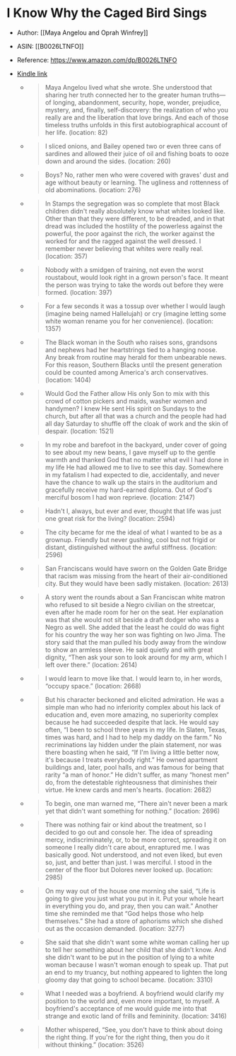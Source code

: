 # I Know Why the Caged Bird Sings

* Author: [[Maya Angelou and Oprah Winfrey]]
* ASIN: [[B0026LTNFO]]
* Reference: https://www.amazon.com/dp/B0026LTNFO
* [Kindle link](kindle://book?action=open&asin=B0026LTNFO)


  - > Maya Angelou lived what she wrote. She understood that sharing her truth connected her to the greater human truths—of longing, abandonment, security, hope, wonder, prejudice, mystery, and, finally, self-discovery: the realization of who you really are and the liberation that love brings. And each of those timeless truths unfolds in this first autobiographical account of her life. (location: 82)


  - > I sliced onions, and Bailey opened two or even three cans of sardines and allowed their juice of oil and fishing boats to ooze down and around the sides. (location: 260)


  - > Boys? No, rather men who were covered with graves' dust and age without beauty or learning. The ugliness and rottenness of old abominations. (location: 276)


  - > In Stamps the segregation was so complete that most Black children didn't really absolutely know what whites looked like. Other than that they were different, to be dreaded, and in that dread was included the hostility of the powerless against the powerful, the poor against the rich, the worker against the worked for and the ragged against the well dressed. I remember never believing that whites were really real. (location: 357)


  - > Nobody with a smidgen of training, not even the worst roustabout, would look right in a grown person's face. It meant the person was trying to take the words out before they were formed. (location: 397)


  - > For a few seconds it was a tossup over whether I would laugh (imagine being named Hallelujah) or cry (imagine letting some white woman rename you for her convenience). (location: 1357)


  - > The Black woman in the South who raises sons, grandsons and nephews had her heartstrings tied to a hanging noose. Any break from routine may herald for them unbearable news. For this reason, Southern Blacks until the present generation could be counted among America's arch conservatives. (location: 1404)


  - > Would God the Father allow His only Son to mix with this crowd of cotton pickers and maids, washer women and handymen? I knew He sent His spirit on Sundays to the church, but after all that was a church and the people had had all day Saturday to shuffle off the cloak of work and the skin of despair. (location: 1521)


  - > In my robe and barefoot in the backyard, under cover of going to see about my new beans, I gave myself up to the gentle warmth and thanked God that no matter what evil I had done in my life He had allowed me to live to see this day. Somewhere in my fatalism I had expected to die, accidentally, and never have the chance to walk up the stairs in the auditorium and gracefully receive my hard-earned diploma. Out of God's merciful bosom I had won reprieve. (location: 2147)


  - > Hadn't I, always, but ever and ever, thought that life was just one great risk for the living? (location: 2594)


  - > The city became for me the ideal of what I wanted to be as a grownup. Friendly but never gushing, cool but not frigid or distant, distinguished without the awful stiffness. (location: 2596)


  - > San Franciscans would have sworn on the Golden Gate Bridge that racism was missing from the heart of their air-conditioned city. But they would have been sadly mistaken. (location: 2613)


  - > A story went the rounds about a San Franciscan white matron who refused to sit beside a Negro civilian on the streetcar, even after he made room for her on the seat. Her explanation was that she would not sit beside a draft dodger who was a Negro as well. She added that the least he could do was fight for his country the way her son was fighting on Iwo Jima. The story said that the man pulled his body away from the window to show an armless sleeve. He said quietly and with great dignity, “Then ask your son to look around for my arm, which I left over there.” (location: 2614)


  - > I would learn to move like that. I would learn to, in her words, “occupy space.” (location: 2668)


  - > But his character beckoned and elicited admiration. He was a simple man who had no inferiority complex about his lack of education and, even more amazing, no superiority complex because he had succeeded despite that lack. He would say often, “I been to school three years in my life. In Slaten, Texas, times was hard, and I had to help my daddy on the farm.” No recriminations lay hidden under the plain statement, nor was there boasting when he said, “If I'm living a little better now, it's because I treats everybody right.” He owned apartment buildings and, later, pool halls, and was famous for being that rarity “a man of honor.” He didn't suffer, as many “honest men” do, from the detestable righteousness that diminishes their virtue. He knew cards and men's hearts. (location: 2682)


  - > To begin, one man warned me, “There ain't never been a mark yet that didn't want something for nothing.” (location: 2696)


  - > There was nothing fair or kind about the treatment, so I decided to go out and console her. The idea of spreading mercy, indiscriminately, or, to be more correct, spreading it on someone I really didn't care about, enraptured me. I was basically good. Not understood, and not even liked, but even so, just, and better than just. I was merciful. I stood in the center of the floor but Dolores never looked up. (location: 2985)


  - > On my way out of the house one morning she said, “Life is going to give you just what you put in it. Put your whole heart in everything you do, and pray, then you can wait.” Another time she reminded me that “God helps those who help themselves.” She had a store of aphorisms which she dished out as the occasion demanded. (location: 3277)


  - > She said that she didn't want some white woman calling her up to tell her something about her child that she didn't know. And she didn't want to be put in the position of lying to a white woman because I wasn't woman enough to speak up. That put an end to my truancy, but nothing appeared to lighten the long gloomy day that going to school became. (location: 3310)


  - > What I needed was a boyfriend. A boyfriend would clarify my position to the world and, even more important, to myself. A boyfriend's acceptance of me would guide me into that strange and exotic land of frills and femininity. (location: 3416)


  - > Mother whispered, “See, you don't have to think about doing the right thing. If you're for the right thing, then you do it without thinking.” (location: 3526)


